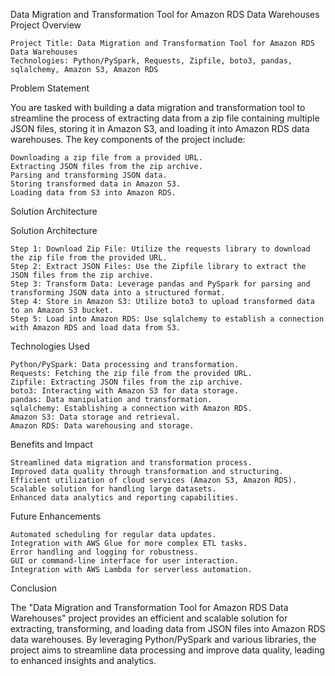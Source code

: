 Data Migration and Transformation Tool for Amazon RDS Data Warehouses
Project Overview

    Project Title: Data Migration and Transformation Tool for Amazon RDS Data Warehouses
    Technologies: Python/PySpark, Requests, Zipfile, boto3, pandas, sqlalchemy, Amazon S3, Amazon RDS

Problem Statement

You are tasked with building a data migration and transformation tool to streamline the process of extracting data from a zip file containing multiple JSON files, storing it in Amazon S3, and loading it into Amazon RDS data warehouses. The key components of the project include:

    Downloading a zip file from a provided URL.
    Extracting JSON files from the zip archive.
    Parsing and transforming JSON data.
    Storing transformed data in Amazon S3.
    Loading data from S3 into Amazon RDS.

Solution Architecture

Solution Architecture

    Step 1: Download Zip File: Utilize the requests library to download the zip file from the provided URL.
    Step 2: Extract JSON Files: Use the Zipfile library to extract the JSON files from the zip archive.
    Step 3: Transform Data: Leverage pandas and PySpark for parsing and transforming JSON data into a structured format.
    Step 4: Store in Amazon S3: Utilize boto3 to upload transformed data to an Amazon S3 bucket.
    Step 5: Load into Amazon RDS: Use sqlalchemy to establish a connection with Amazon RDS and load data from S3.

Technologies Used

    Python/PySpark: Data processing and transformation.
    Requests: Fetching the zip file from the provided URL.
    Zipfile: Extracting JSON files from the zip archive.
    boto3: Interacting with Amazon S3 for data storage.
    pandas: Data manipulation and transformation.
    sqlalchemy: Establishing a connection with Amazon RDS.
    Amazon S3: Data storage and retrieval.
    Amazon RDS: Data warehousing and storage.

Benefits and Impact

    Streamlined data migration and transformation process.
    Improved data quality through transformation and structuring.
    Efficient utilization of cloud services (Amazon S3, Amazon RDS).
    Scalable solution for handling large datasets.
    Enhanced data analytics and reporting capabilities.

Future Enhancements

    Automated scheduling for regular data updates.
    Integration with AWS Glue for more complex ETL tasks.
    Error handling and logging for robustness.
    GUI or command-line interface for user interaction.
    Integration with AWS Lambda for serverless automation.

Conclusion

The "Data Migration and Transformation Tool for Amazon RDS Data Warehouses" project provides an efficient and scalable solution for extracting, transforming, and loading data from JSON files into Amazon RDS data warehouses. By leveraging Python/PySpark and various libraries, the project aims to streamline data processing and improve data quality, leading to enhanced insights and analytics.
